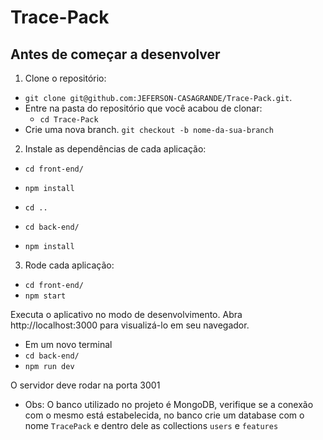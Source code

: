 # Trace-Pack

## Antes de começar a desenvolver

1. Clone o repositório:

- `git clone git@github.com:JEFERSON-CASAGRANDE/Trace-Pack.git`.
- Entre na pasta do repositório que você acabou de clonar:
  - `cd Trace-Pack`
- Crie uma nova branch.
 `git checkout -b nome-da-sua-branch`
2. Instale as dependências de cada aplicação:
  - `cd front-end/`
  - `npm install`
  
  - `cd ..`
  
  - `cd back-end/`
  - `npm install`
  

3. Rode cada aplicação: 
  - `cd front-end/`
  - `npm start`
  
Executa o aplicativo no modo de desenvolvimento.
Abra http://localhost:3000 para visualizá-lo em seu navegador.


- Em um novo terminal
- `cd back-end/`
- `npm run dev`

O servidor deve rodar na porta 3001

- Obs: O banco utilizado no projeto é MongoDB, verifique se a conexão com o mesmo está estabelecida,
no banco crie um database com o nome `TracePack` e dentro dele as collections `users` e `features`
